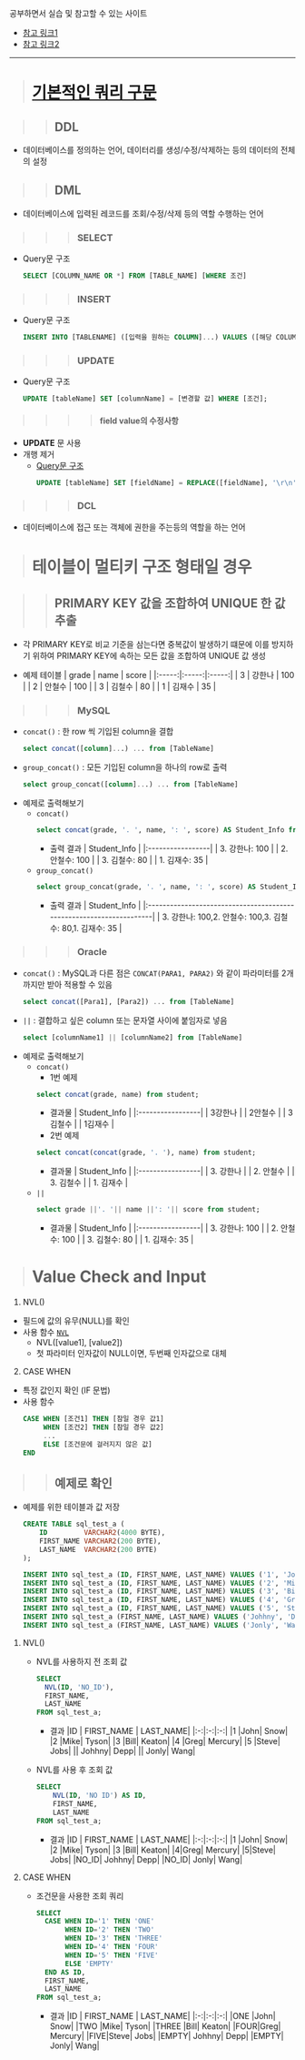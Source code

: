 공부하면서 실습 및 참고할 수 있는 사이트
- [참고 링크1](https://sqltest.net/#)
- [참고 링크2](https://livesql.oracle.com/apex/livesql/file/tutorial_D39T3OXOCOQ3WK9EWZ5JTJA.html)

<hr />

> # [기본적인 쿼리 구문](https://server-talk.tistory.com/159)

>> ## DDL

- 데이터베이스를 정의하는 언어, 데이터리를 생성/수정/삭제하는 등의 데이터의 전체의 설정

>> ## DML

- 데이터베이스에 입력된 레코드를 조회/수정/삭제 등의 역할 수행하는 언어

>>> ### SELECT

- Query문 구조
  ```sql
  SELECT [COLUMN_NAME OR *] FROM [TABLE_NAME] [WHERE 조건]
  ```

>>> ### INSERT

- Query문 구조
  ```sql
  INSERT INTO [TABLENAME] ([입력을 원하는 COLUMN]...) VALUES ([해당 COLUMN에 입력할 값]...);
  ```

>>> ### UPDATE

- Query문 구조
  ```sql
  UPDATE [tableName] SET [columnName] = [변경할 값] WHERE [조건];
  ```

>>>> #### field value의 수정사항

- **UPDATE** 문 사용
- 개행 제거
  - [Query문 구조](https://curryyou.tistory.com/68)
    ```sql
    UPDATE [tableName] SET [fieldName] = REPLACE([fieldName], '\r\n', '');
    ```

>>> ### DCL

- 데이터베이스에 접근 또는 객체에 권한을 주는등의 역할을 하는 언어

> # 테이블이 멀티키 구조 형태일 경우

>> ## PRIMARY KEY 값을 조합하여 UNIQUE 한 값 추출

- 각 PRIMARY KEY로 비교 기준을 삼는다면 중복값이 발생하기 떄문에 이를 방지하기 위하여 PRIMARY KEY에 속하는 모든 값을 조합하여 UNIQUE 값 생성

- 예제 테이블
  | grade | name      | score |
  |:-----:|:-----:|:-----:|
  |     3 | 강한나    |   100 |
  |     2 | 안철수    |   100 |
  |     3 | 김철수    |    80 |
  |     1 | 김재수    |    35 |

>>> ### MySQL
- `concat()` : 한 row 씩 기입된 column을 결합
  ```sql
  select concat([column]...) ... from [TableName]
  ```
- `group_concat()` : 모든 기입된 column을 하나의 row로 출력
  ```sql
  select group_concat([column]...) ... from [TableName]
  ```
- 예제로 출력해보기
  - `concat()`
    ```sql
    select concat(grade, '. ', name, ': ', score) AS Student_Info from student;
    ```
    - 출력 결과
      | Student_Info      |
      |:-----------------|
      | 3. 강한나: 100    |
      | 2. 안철수: 100    |
      | 3. 김철수: 80     |
      | 1. 김재수: 35     |
  - `group_concat()`
    ```sql
    select group_concat(grade, '. ', name, ': ', score) AS Student_Info from student;
    ```
    - 출력 결과 
      | Student_Info                                                        |
      |:--------------------------------------------------------------------|
      | 3. 강한나: 100,2. 안철수: 100,3. 김철수: 80,1. 김재수: 35             |

>>> ### Oracle
- `concat()` : MySQL과 다른 점은 `CONCAT(PARA1, PARA2)` 와 같이 파라미터를 2개까지만 받아 적용할 수 있음
  ```sql
  select concat([Para1], [Para2]) ... from [TableName]
  ```
- `||` : 결합하고 싶은 column 또는 문자열 사이에 붙임자로 넣음
  ```sql
  select [columnName1] || [columnName2] from [TableName]
  ```
- 예제로 출력해보기
  - `concat()`
    - 1번 예제 
    ```sql
    select concat(grade, name) from student;
    ```
    - 결과물
      | Student_Info      |
      |:-----------------|
      | 3강한나    |
      | 2안철수    |
      | 3김철수     |
      | 1김재수     |
    - 2번 예제
    ```sql
    select concat(concat(grade, '. '), name) from student;
    ```
    - 결과물
      | Student_Info      |
      |:-----------------|
      | 3. 강한나    |
      | 2. 안철수    |
      | 3. 김철수     |
      | 1. 김재수     |
  - `||`
    ```sql
    select grade ||'. '|| name ||': '|| score from student;
    ```
    - 결과물
      | Student_Info      |
      |:-----------------|
      | 3. 강한나: 100    |
      | 2. 안철수: 100    |
      | 3. 김철수: 80     |
      | 1. 김재수: 35     |

> # Value Check and Input

1) NVL()
  - 필드에 값의 유무(NULL)를 확인
  - 사용 함수 [`NVL`](https://docs.oracle.com/cd/B19306_01/server.102/b14200/functions105.htm#i91798)
    - NVL([value1], [value2])
    - 첫 파라미터 인자값이 NULL이면, 두번째 인자값으로 대체

2) CASE WHEN
  - 특정 값인지 확인 (IF 문법)
  - 사용 함수
    ```sql
    CASE WHEN [조건1] THEN [참일 경우 값1]
         WHEN [조건2] THEN [참일 경우 값2]
         ...
         ELSE [조건문에 걸러지지 않은 값]
    END
    ```

>> ## 예제로 확인

- 예제를 위한 테이블과 값 저장
  ```sql
  CREATE TABLE sql_test_a ( 
      ID         VARCHAR2(4000 BYTE), 
      FIRST_NAME VARCHAR2(200 BYTE), 
      LAST_NAME  VARCHAR2(200 BYTE) 
  );
  
  INSERT INTO sql_test_a (ID, FIRST_NAME, LAST_NAME) VALUES ('1', 'John', 'Snow'); 
  INSERT INTO sql_test_a (ID, FIRST_NAME, LAST_NAME) VALUES ('2', 'Mike', 'Tyson'); 
  INSERT INTO sql_test_a (ID, FIRST_NAME, LAST_NAME) VALUES ('3', 'Bill', 'Keaton'); 
  INSERT INTO sql_test_a (ID, FIRST_NAME, LAST_NAME) VALUES ('4', 'Greg', 'Mercury'); 
  INSERT INTO sql_test_a (ID, FIRST_NAME, LAST_NAME) VALUES ('5', 'Steve', 'Jobs'); 
  INSERT INTO sql_test_a (FIRST_NAME, LAST_NAME) VALUES ('Johhny', 'Depp');
  INSERT INTO sql_test_a (FIRST_NAME, LAST_NAME) VALUES ('Jonly', 'Wang');
  ```
1) NVL()
   - NVL를 사용하지 전 조회 값
     ```sql
     SELECT 
       NVL(ID, 'NO_ID'),
       FIRST_NAME,
       LAST_NAME
     FROM sql_test_a;
     ```

     - 결과
       |ID | FIRST_NAME | LAST_NAME|
       |:-:|:-:|:-:|
       |1	|John|	Snow|
       |2	|Mike|	Tyson|
       |3	|Bill|	Keaton|
       |4	|Greg|	Mercury|
       |5	|Steve|	Jobs|
       ||	Johhny|	Depp|
       ||	Jonly|	Wang|

   - NVL를 사용 후 조회 값
     ```sql
     SELECT 
         NVL(ID, 'NO ID') AS ID,
         FIRST_NAME,
         LAST_NAME
     FROM sql_test_a;
     ```
     - 결과
       |ID | FIRST_NAME | LAST_NAME|
       |:-:|:-:|:-:|
       |1	|John|	Snow|
       |2	|Mike|	Tyson|
       |3	|Bill|	Keaton|
       |4|Greg|	Mercury|
       |5|Steve|	Jobs|
       |NO_ID|	Johhny|	Depp|
       |NO_ID|	Jonly|	Wang|

2) CASE WHEN
   - 조건문을 사용한 조회 쿼리
     ```sql
     SELECT 
       CASE WHEN ID='1' THEN 'ONE'
            WHEN ID='2' THEN 'TWO'
            WHEN ID='3' THEN 'THREE'
            WHEN ID='4' THEN 'FOUR'
            WHEN ID='5' THEN 'FIVE'
            ELSE 'EMPTY'
       END AS ID,
       FIRST_NAME,
       LAST_NAME
     FROM sql_test_a;
     ```
     - 결과
       |ID | FIRST_NAME | LAST_NAME|
       |:-:|:-:|:-:|
       |ONE	|John|	Snow|
       |TWO	|Mike|	Tyson|
       |THREE	|Bill|	Keaton|
       |FOUR|Greg|	Mercury|
       |FIVE|Steve|	Jobs|
       |EMPTY|	Johhny|	Depp|
       |EMPTY|	Jonly|	Wang|
